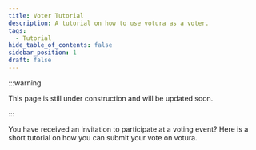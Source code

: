 ```yaml
---
title: Voter Tutorial
description: A tutorial on how to use votura as a voter.
tags:
  - Tutorial
hide_table_of_contents: false
sidebar_position: 1
draft: false
---
```


:::warning

This page is still under construction and will be updated soon.

:::

You have received an invitation to participate at a voting event?
Here is a short tutorial on how you can submit your vote on votura.
